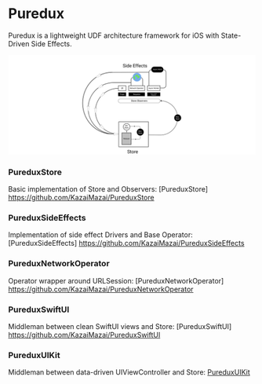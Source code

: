 # Puredux

Puredux is a lightweight UDF architecture framework for iOS with State-Driven Side Effects.

<p align="center">
  <img src="Scheme.svg?raw=true" alt="Sublime's custom image"/>
</p>

### PureduxStore

Basic implementation of Store and Observers: [PureduxStore] https://github.com/KazaiMazai/PureduxStore

### PureduxSideEffects 

Implementation of side effect Drivers and Base Operator: [PureduxSideEffects] https://github.com/KazaiMazai/PureduxSideEffects

### PureduxNetworkOperator

Operator wrapper around URLSession: [PureduxNetworkOperator] https://github.com/KazaiMazai/PureduxNetworkOperator

### PureduxSwiftUI

Middleman between clean SwiftUI views and Store: [PureduxSwiftUI] https://github.com/KazaiMazai/PureduxSwiftUI

### PureduxUIKit 

Middleman between data-driven UIViewController and Store: [PureduxUIKit](https://github.com/KazaiMazai/PureduxUIKit)
